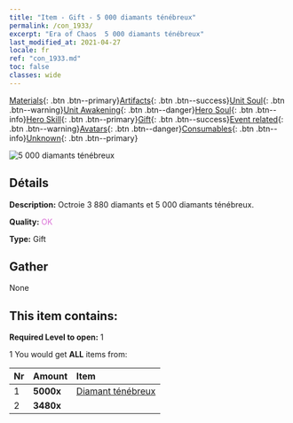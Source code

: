 ```yaml
---
title: "Item - Gift - 5 000 diamants ténébreux"
permalink: /con_1933/
excerpt: "Era of Chaos  5 000 diamants ténébreux"
last_modified_at: 2021-04-27
locale: fr
ref: "con_1933.md"
toc: false
classes: wide
---
```

 [Materials](/ItemsFR/){: .btn .btn--primary}[Artifacts](/ItemsFR/Artifacts/){: .btn .btn--success}[Unit Soul](/ItemsFR/UnitSoul/){: .btn .btn--warning}[Unit Awakening](/ItemsFR/UnitAwakening/){: .btn .btn--danger}[Hero Soul](/ItemsFR/HeroSoul/){: .btn .btn--info}[Hero Skill](/ItemsFR/HeroSkill/){: .btn .btn--primary}[Gift](/ItemsFR/Gift/){: .btn .btn--success}[Event related](/ItemsFR/Events/){: .btn .btn--warning}[Avatars](/ItemsFR/Avatars/){: .btn .btn--danger}[Consumables](/ItemsFR/Consumables/){: .btn .btn--info}[Unknown](/ItemsFR/Unknown/){: .btn .btn--primary}

 ![5 000 diamants ténébreux](/images/t/i_10040.png)

## Détails
 **Description:** Octroie 3 880 diamants et 5 000 diamants ténébreux.

 **Quality:** <span style="color: #DA70D6">OK</span>

 **Type:** Gift

## Gather

  None

## This item contains:

 **Required Level to open:** 1

 1 You would get **ALL** items  from:

  | Nr | Amount |     Item    |
  |:---|:-------|:------------|
  | 1 |  **5000x** | [Diamant ténébreux](/ItemsFR/con_554/) |  | 
  | 2 |  **3480x** | <i class="fas fa-gem"/> |  | 
